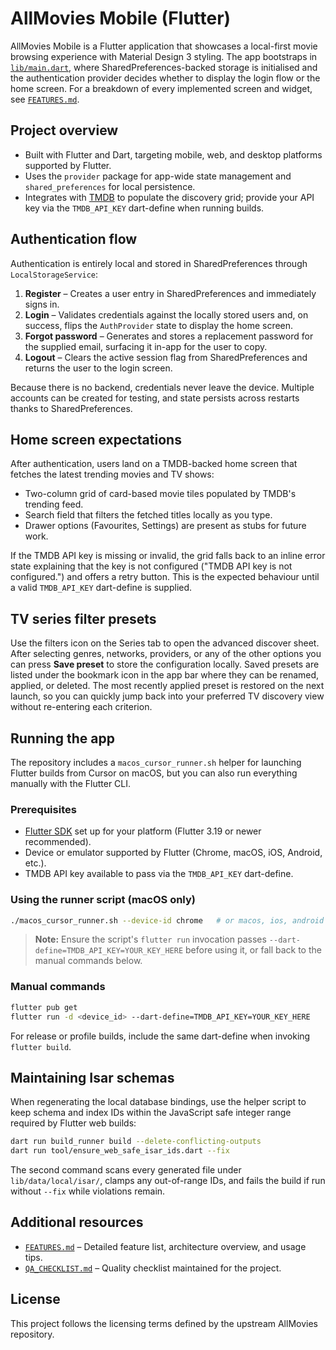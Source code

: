 # AllMovies Mobile (Flutter)

AllMovies Mobile is a Flutter application that showcases a local-first movie browsing experience with Material Design 3 styling. The app bootstraps in [`lib/main.dart`](lib/main.dart), where SharedPreferences-backed storage is initialised and the authentication provider decides whether to display the login flow or the home screen. For a breakdown of every implemented screen and widget, see [`FEATURES.md`](FEATURES.md).

## Project overview
- Built with Flutter and Dart, targeting mobile, web, and desktop platforms supported by Flutter.
- Uses the `provider` package for app-wide state management and `shared_preferences` for local persistence.
- Integrates with [TMDB](https://www.themoviedb.org/) to populate the discovery grid; provide your API key via the `TMDB_API_KEY` dart-define when running builds.

## Authentication flow
Authentication is entirely local and stored in SharedPreferences through `LocalStorageService`:

1. **Register** – Creates a user entry in SharedPreferences and immediately signs in.
2. **Login** – Validates credentials against the locally stored users and, on success, flips the `AuthProvider` state to display the home screen.
3. **Forgot password** – Generates and stores a replacement password for the supplied email, surfacing it in-app for the user to copy.
4. **Logout** – Clears the active session flag from SharedPreferences and returns the user to the login screen.

Because there is no backend, credentials never leave the device. Multiple accounts can be created for testing, and state persists across restarts thanks to SharedPreferences.

## Home screen expectations
After authentication, users land on a TMDB-backed home screen that fetches the latest trending movies and TV shows:

- Two-column grid of card-based movie tiles populated by TMDB's trending feed.
- Search field that filters the fetched titles locally as you type.
- Drawer options (Favourites, Settings) are present as stubs for future work.

If the TMDB API key is missing or invalid, the grid falls back to an inline error state explaining that the key is not configured ("TMDB API key is not configured.") and offers a retry button. This is the expected behaviour until a valid `TMDB_API_KEY` dart-define is supplied.

## TV series filter presets

Use the filters icon on the Series tab to open the advanced discover sheet. After selecting genres, networks, providers, or any of the other options you can press **Save preset** to store the configuration locally. Saved presets are listed under the bookmark icon in the app bar where they can be renamed, applied, or deleted. The most recently applied preset is restored on the next launch, so you can quickly jump back into your preferred TV discovery view without re-entering each criterion.

## Running the app
The repository includes a `macos_cursor_runner.sh` helper for launching Flutter builds from Cursor on macOS, but you can also run everything manually with the Flutter CLI.

### Prerequisites
- [Flutter SDK](https://docs.flutter.dev/get-started/install) set up for your platform (Flutter 3.19 or newer recommended).
- Device or emulator supported by Flutter (Chrome, macOS, iOS, Android, etc.).
- TMDB API key available to pass via the `TMDB_API_KEY` dart-define.

### Using the runner script (macOS only)
```bash
./macos_cursor_runner.sh --device-id chrome   # or macos, ios, android
```

> **Note:** Ensure the script's `flutter run` invocation passes `--dart-define=TMDB_API_KEY=YOUR_KEY_HERE` before using it, or fall back to the manual commands below.

### Manual commands
```bash
flutter pub get
flutter run -d <device_id> --dart-define=TMDB_API_KEY=YOUR_KEY_HERE
```

For release or profile builds, include the same dart-define when invoking `flutter build`.

## Maintaining Isar schemas
When regenerating the local database bindings, use the helper script to keep schema and index IDs within the JavaScript safe integer range required by Flutter web builds:

```bash
dart run build_runner build --delete-conflicting-outputs
dart run tool/ensure_web_safe_isar_ids.dart --fix
```

The second command scans every generated file under `lib/data/local/isar/`, clamps any out-of-range IDs, and fails the build if run without `--fix` while violations remain.

## Additional resources
- [`FEATURES.md`](FEATURES.md) – Detailed feature list, architecture overview, and usage tips.
- [`QA_CHECKLIST.md`](QA_CHECKLIST.md) – Quality checklist maintained for the project.

## License
This project follows the licensing terms defined by the upstream AllMovies repository.
